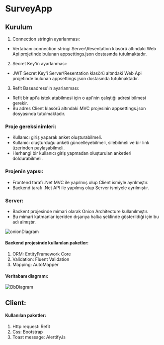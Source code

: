 # SurveyApp

## Kurulum
  1. Connection stringin ayarlanması:
  - Vertabanı connection stringi Server\Resentation klasörü altındaki Web Api projetinde bulunan appsettings.json dostasında tutulmaktadır.
  2. Secret Key'in ayarlanması:
  - JWT Secret Key'i Server\Resentation klasörü altındaki Web Api projetinde bulunan appsettings.json dostasında tutulmaktadır.
  3. Refit Baseadress'in ayarlanması:
  - Refit bir api'a istek atabilmesi için o api'nin çalıştığı adresi bilmesi gerekir.
  - Bu adres Client klasörü altındaki MVC projesinin appsettings.json dosyasında tutulmaktadır.


### Proje gereksinimleri: 
 - Kullanıcı giriş yaparak anket oluşturabilmeli.
 - Kullanıcı oluşturduğu anketi güncelleyebilmeli, silebilmeli ve bir link üzerinden paylaşabilmeli.
 - Herhangi bir kullanıcı giriş yapmadan oluşturulan anketleri doldurabilmeli.

### Projenin yapısı:
 - Frontend tarafı .Net MVC ile yapılmış olup Client ismiyle ayrılmıştır.
 - Backend tarafı .Net API ile yapılmış olup Server ismiyele ayrılmıştır.

### Server:
- Backent projesinde mimari olarak Onion Architecture kullanılmıştır.
- Bu mimari katmanlar içeriden dışarıya halka şeklinde gösterildiği için bu adı almıştır.

![onionDiagram](https://github.com/AbdurrahmanVarol/SurveyApp/assets/96303254/90ec6f4a-0990-4b16-8848-931da5b22daa)

#### Backend projesinde kullanılan paketler:
1. ORM: EntityFramework Core
2. Validation: Fluent Validation
3. Mapping: AutoMapper

#### Veritabanı diagramı:

![DbDiagram](https://github.com/AbdurrahmanVarol/SurveyApp/assets/96303254/e6107473-5a8e-4aa5-bc25-1d394bc8299e)

## Client:
  #### Kullanılan paketler:
  1. Http request: Refit
  1. Css: Bootstrap
  1. Toast message: AlertifyJs


    

  
